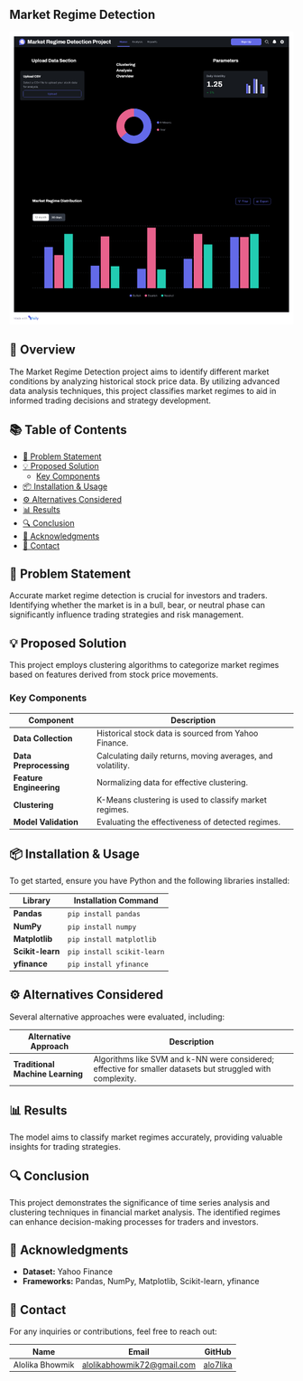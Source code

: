 <p align="center">
  <h2>Market Regime Detection</h2>
</p>


<p align="center">
  <img src="https://raw.githubusercontent.com/alo7lika/ML-Nexus/refs/heads/main/Time%20Series%20Analysis/Market%20Regime%20Detection/Market%20Regime%20Detection%20Project%20-%20Analysis%20Dashboard.png" alt="Market Regime Detection Dashboard" width="600"/>
</p>


## 📖 Overview
The Market Regime Detection project aims to identify different market conditions by analyzing historical stock price data. By utilizing advanced data analysis techniques, this project classifies market regimes to aid in informed trading decisions and strategy development.

## 📚 Table of Contents
- [🚀 Problem Statement](#-problem-statement)
- [💡 Proposed Solution](#-proposed-solution)
  - [Key Components](#key-components)
- [📦 Installation & Usage](#-installation--usage)
- [⚙️ Alternatives Considered](#-alternatives-considered)
- [📊 Results](#-results)
- [🔍 Conclusion](#-conclusion)
- [🤝 Acknowledgments](#-acknowledgments)
- [📧 Contact](#-contact)

## 🚀 Problem Statement
Accurate market regime detection is crucial for investors and traders. Identifying whether the market is in a bull, bear, or neutral phase can significantly influence trading strategies and risk management.

## 💡 Proposed Solution
This project employs clustering algorithms to categorize market regimes based on features derived from stock price movements.

### Key Components
| Component               | Description                                                  |
|-------------------------|--------------------------------------------------------------|
| **Data Collection**     | Historical stock data is sourced from Yahoo Finance.       |
| **Data Preprocessing**  | Calculating daily returns, moving averages, and volatility. |
| **Feature Engineering** | Normalizing data for effective clustering.                  |
| **Clustering**          | K-Means clustering is used to classify market regimes.      |
| **Model Validation**    | Evaluating the effectiveness of detected regimes.           |

## 📦 Installation & Usage
To get started, ensure you have Python and the following libraries installed:

| Library          | Installation Command                     |
|------------------|------------------------------------------|
| **Pandas**       | `pip install pandas`                     |
| **NumPy**        | `pip install numpy`                      |
| **Matplotlib**   | `pip install matplotlib`                 |
| **Scikit-learn** | `pip install scikit-learn`               |
| **yfinance**     | `pip install yfinance`                   |

## ⚙️ Alternatives Considered
Several alternative approaches were evaluated, including:

| Alternative Approach       | Description                                      |
|----------------------------|--------------------------------------------------|
| **Traditional Machine Learning** | Algorithms like SVM and k-NN were considered; effective for smaller datasets but struggled with complexity. |

## 📊 Results
The model aims to classify market regimes accurately, providing valuable insights for trading strategies.

## 🔍 Conclusion
This project demonstrates the significance of time series analysis and clustering techniques in financial market analysis. The identified regimes can enhance decision-making processes for traders and investors.

## 🤝 Acknowledgments
- **Dataset:** Yahoo Finance
- **Frameworks:** Pandas, NumPy, Matplotlib, Scikit-learn, yfinance

## 📧 Contact
For any inquiries or contributions, feel free to reach out:

| Name               | Email                       | GitHub             |
|--------------------|-----------------------------|---------------------|
| Alolika Bhowmik    | alolikabhowmik72@gmail.com   | [alo7lika](https://github.com/alo7lika) |
